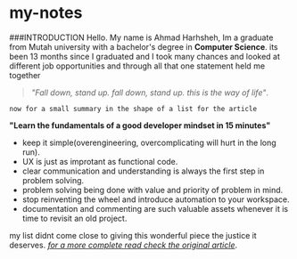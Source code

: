 # my-notes
###INTRODUCTION
Hello. My name is Ahmad Harhsheh, Im a graduate from Mutah university with a bachelor's degree in **Computer Science**. its been 13 months since I graduated and I took many chances and looked at different job opportunities and through all that one statement held me together 
>
>*"Fall down, stand up. fall down, stand up. this is the way of life"*.
>
    now for a small summary in the shape of a list for the article 
**"Learn the fundamentals of a good developer mindset in 15 minutes"**
- keep it simple(overengineering, overcomplicating will hurt in the long run).
- UX is just as improtant as functional code.
- clear communication and understanding is always the first step in problem solving.
- problem solving being done with value and priority of problem in mind.
- stop reinventing the wheel and introduce automation to your workspace.
- documentation and commenting are such valuable assets whenever it is time to revisit an old project.

my list didnt come close to giving this wonderful piece the justice it deserves.
*[for a more complete read check the original article](https://www.freecodecamp.org/news/learn-the-fundamentals-of-a-good-developer-mindset-in-15-minutes-81321ab8a682/)*.